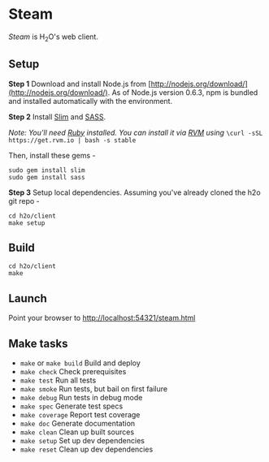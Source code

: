# Steam

*Steam* is H<sub>2</sub>O's web client.

## Setup

**Step 1** Download and install Node.js from [http://nodejs.org/download/](http://nodejs.org/download/).
As of Node.js version 0.6.3, npm is bundled and installed automatically with the environment.

**Step 2** Install [Slim](http://slim-lang.com/) and [SASS](http://sass-lang.com/).

*Note: You'll need [Ruby](https://www.ruby-lang.org/) installed. You can install it via [RVM](https://rvm.io/) using* `\curl -sSL https://get.rvm.io | bash -s stable`

Then, install these gems -

    sudo gem install slim
    sudo gem install sass

**Step 3** Setup local dependencies. Assuming you've already cloned the h2o git repo -

    cd h2o/client
    make setup

## Build

    cd h2o/client
    make

## Launch

Point your browser to [http://localhost:54321/steam.html](http://localhost:54321/steam.html)

## Make tasks

* `make` or `make build` Build and deploy
* `make check` Check prerequisites
* `make test`  Run all tests
* `make smoke` Run tests, but bail on first failure
* `make debug` Run tests in debug mode
* `make spec`  Generate test specs
* `make coverage` Report test coverage
* `make doc`  Generate documentation
* `make clean` Clean up built sources
* `make setup` Set up dev dependencies
* `make reset` Clean up dev dependencies
